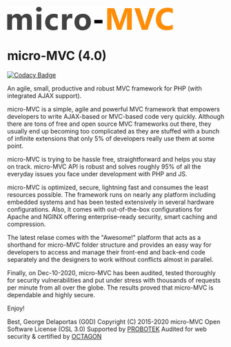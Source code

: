 ![alt tag](https://github.com/g0d/micro-MVC/blob/master/site/pix/micro_mvc.png)

# micro-MVC (4.0)

[![Codacy Badge](https://api.codacy.com/project/badge/Grade/a3246d5ff1c745c4a77e5f15a4893378)](https://www.codacy.com/app/g.delaportas/micro-MVC?utm_source=github.com&utm_medium=referral&utm_content=g0d/micro-MVC&utm_campaign=badger)

An agile, small, productive and robust MVC framework for PHP (with integrated AJAX support).

micro-MVC is a simple, agile and powerful MVC framework that empowers developers to write AJAX-based or 
MVC-based code very quickly. Although there are tons of free and open source MVC frameworks out there, they 
usually end up becoming too complicated as they are stuffed with a bunch of infinite extensions that only 
5% of developers really use them at some point.

micro-MVC is trying to be hassle free, straightforward and helps you stay on track. micro-MVC API is robust 
and solves roughly 95% of all the everyday issues you face under development with PHP and JS.

micro-MVC is optimized, secure, lightning fast and consumes the least resources possible.
The framework runs on nearly any platform including embedded systems and has been tested extensively in several hardware configurations. 
Also, it comes with out-of-the-box configurations for Apache and NGINX offering enterprise-ready security, smart caching and compression.

The latest relase comes with the "Awesome!" platform that acts as a shorthand for micro-MVC folder structure and provides an easy way 
for developers to access and manage their front-end and back-end code separately and the designers to work without conflicts almost in parallel.

Finally, on Dec-10-2020, micro-MVC has been audited, tested thoroughly for security vulnerabilities and put under stress with 
thousands of requests per minute from all over the globe. The results proved that micro-MVC is dependable and highly secure.

Enjoy!

Best,
George Delaportas (G0D)
Copyright (C) 2015-2020 micro-MVC
Open Software License (OSL 3.0)
Supported by [PROBOTEK](https://probotek.eu/)
Audited for web security & certified by [OCTAGON](https://octagonsec.gr/)

